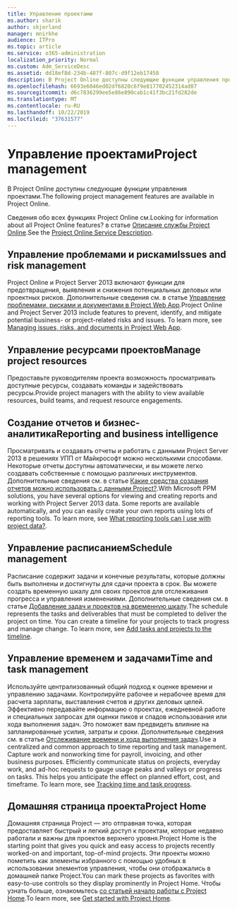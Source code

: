 ```yaml
---
title: Управление проектами
ms.author: sharik
author: skjerland
manager: mnirkhe
audience: ITPro
ms.topic: article
ms.service: o365-administration
localization_priority: Normal
ms.custom: Adm_ServiceDesc
ms.assetid: dd18ef8d-234b-487f-807c-d9f12eb17458
description: В Project Online доступны следующие функции управления проектами.
ms.openlocfilehash: 6693e6046ed02df6820c6f9e817702452314ad07
ms.sourcegitcommit: d6c7836299ee5e86e890cab1c41f3bc21fd282de
ms.translationtype: MT
ms.contentlocale: ru-RU
ms.lasthandoff: 10/22/2019
ms.locfileid: "37631577"
---
```

# <a name="project-management"></a><span data-ttu-id="91d3d-103">Управление проектами</span><span class="sxs-lookup"><span data-stu-id="91d3d-103">Project management</span></span>

<span data-ttu-id="91d3d-104">В Project Online доступны следующие функции управления проектами.</span><span class="sxs-lookup"><span data-stu-id="91d3d-104">The following project management features are available in Project Online.</span></span>
  
<span data-ttu-id="91d3d-105">Сведения обо всех функциях Project Online см.</span><span class="sxs-lookup"><span data-stu-id="91d3d-105">Looking for information about all Project Online features?</span></span> <span data-ttu-id="91d3d-106">в статье [Описание службы Project Online](project-online-service-description.md).</span><span class="sxs-lookup"><span data-stu-id="91d3d-106">See the [Project Online Service Description](project-online-service-description.md).</span></span>
  
## <a name="issues-and-risk-management"></a><span data-ttu-id="91d3d-107">Управление проблемами и рисками</span><span class="sxs-lookup"><span data-stu-id="91d3d-107">Issues and risk management</span></span>

<span data-ttu-id="91d3d-p102">Project Online и Project Server 2013 включают функции для предотвращения, выявления и снижения потенциальных деловых или проектных рисков. Дополнительные сведения см. в статье [Управление проблемами, рисками и документами в Project Web App](https://go.microsoft.com/fwlink/?LinkId=402634).</span><span class="sxs-lookup"><span data-stu-id="91d3d-p102">Project Online and Project Server 2013 include features to prevent, identify, and mitigate potential business- or project-related risks and issues. To learn more, see [Managing issues, risks, and documents in Project Web App](https://go.microsoft.com/fwlink/?LinkId=402634).</span></span>
  
## <a name="manage-project-resources"></a><span data-ttu-id="91d3d-110">Управление ресурсами проектов</span><span class="sxs-lookup"><span data-stu-id="91d3d-110">Manage project resources</span></span>

<span data-ttu-id="91d3d-111">Предоставьте руководителям проекта возможность просматривать доступные ресурсы, создавать команды и задействовать ресурсы.</span><span class="sxs-lookup"><span data-stu-id="91d3d-111">Provide project managers with the ability to view available resources, build teams, and request resource engagements.</span></span>
  
## <a name="reporting-and-business-intelligence"></a><span data-ttu-id="91d3d-112">Создание отчетов и бизнес-аналитика</span><span class="sxs-lookup"><span data-stu-id="91d3d-112">Reporting and business intelligence</span></span>

<span data-ttu-id="91d3d-p103">Просматривать и создавать отчеты и работать с данными Project Server 2013 в решениях УПП от Майкрософт можно несколькими способами. Некоторые отчеты доступны автоматически, и вы можете легко создавать собственные с помощью различных инструментов. Дополнительные сведения см. в статье [Какие средства создания отчетов можно использовать с данными Project?](https://go.microsoft.com/fwlink/?LinkId=402642).</span><span class="sxs-lookup"><span data-stu-id="91d3d-p103">With Microsoft PPM solutions, you have several options for viewing and creating reports and working with Project Server 2013 data. Some reports are available automatically, and you can easily create your own reports using lots of reporting tools. To learn more, see [What reporting tools can I use with project data?](https://go.microsoft.com/fwlink/?LinkId=402642).</span></span>
  
## <a name="schedule-management"></a><span data-ttu-id="91d3d-116">Управление расписанием</span><span class="sxs-lookup"><span data-stu-id="91d3d-116">Schedule management</span></span>

<span data-ttu-id="91d3d-p104">Расписание содержит задачи и конечные результаты, которые должны быть выполнены и достигнуты для сдачи проекта в срок. Вы можете создать временную шкалу для своих проектов для отслеживания прогресса и управления изменениями. Дополнительные сведения см. в статье [Добавление задач и проектов на временную шкалу](https://go.microsoft.com/fwlink/?LinkID=402655).</span><span class="sxs-lookup"><span data-stu-id="91d3d-p104">The schedule represents the tasks and deliverables that must be completed to deliver the project on time. You can create a timeline for your projects to track progress and manage change. To learn more, see [Add tasks and projects to the timeline](https://go.microsoft.com/fwlink/?LinkID=402655).</span></span>
  
## <a name="time-and-task-management"></a><span data-ttu-id="91d3d-120">Управление временем и задачами</span><span class="sxs-lookup"><span data-stu-id="91d3d-120">Time and task management</span></span>

<span data-ttu-id="91d3d-p105">Используйте централизованный общий подход к оценке времени и управлению задачами. Контролируйте рабочее и нерабочее время для расчета зарплаты, выставления счетов и других деловых целей. Эффективно передавайте информацию о проектах, ежедневной работе и специальных запросах для оценки пиков и спадов использования или хода выполнения задач. Это поможет вам предвидеть влияние на запланированные усилия, затраты и сроки. Дополнительные сведения см. в статье [Отслеживание времени и хода выполнения задач](https://go.microsoft.com/fwlink/p/?LinkId=271321).</span><span class="sxs-lookup"><span data-stu-id="91d3d-p105">Use a centralized and common approach to time reporting and task management. Capture work and nonworking time for payroll, invoicing, and other business purposes. Efficiently communicate status on projects, everyday work, and ad-hoc requests to gauge usage peaks and valleys or progress on tasks. This helps you anticipate the effect on planned effort, cost, and timeframe. To learn more, see [Tracking time and task progress](https://go.microsoft.com/fwlink/p/?LinkId=271321).</span></span>

## <a name="project-home"></a><span data-ttu-id="91d3d-126">Домашняя страница проекта</span><span class="sxs-lookup"><span data-stu-id="91d3d-126">Project Home</span></span>

<span data-ttu-id="91d3d-127">Домашняя страница Project — это отправная точка, которая предоставляет быстрый и легкий доступ к проектам, которые недавно работали и важны для проектов верхнего уровня.</span><span class="sxs-lookup"><span data-stu-id="91d3d-127">Project Home is the starting point that gives you quick and easy access to projects recently worked-on and important, top-of-mind projects.</span></span> <span data-ttu-id="91d3d-128">Эти проекты можно пометить как элементы избранного с помощью удобных в использовании элементов управления, чтобы они отображались в домашней папке Project.</span><span class="sxs-lookup"><span data-stu-id="91d3d-128">You can mark these projects as favorites with easy-to-use controls so they display prominently in Project Home.</span></span> <span data-ttu-id="91d3d-129">Чтобы узнать больше, ознакомьтесь [со статьей начало работы с Project Home](https://support.office.com/article/get-started-with-project-home-a3b38418-35e7-4df4-8e4a-ba6a4fa0562a?ui=en-US&rs=en-US&ad=US).</span><span class="sxs-lookup"><span data-stu-id="91d3d-129">To learn more, see [Get started with Project Home](https://support.office.com/article/get-started-with-project-home-a3b38418-35e7-4df4-8e4a-ba6a4fa0562a?ui=en-US&rs=en-US&ad=US).</span></span>
